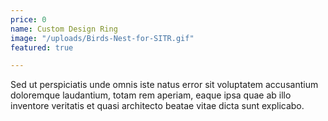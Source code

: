 ```yaml
---
price: 0
name: Custom Design Ring
image: "/uploads/Birds-Nest-for-SITR.gif"
featured: true

---
```

Sed ut perspiciatis unde omnis iste natus error sit voluptatem accusantium doloremque laudantium, totam rem aperiam, eaque ipsa quae ab illo inventore veritatis et quasi architecto beatae vitae dicta sunt explicabo.

